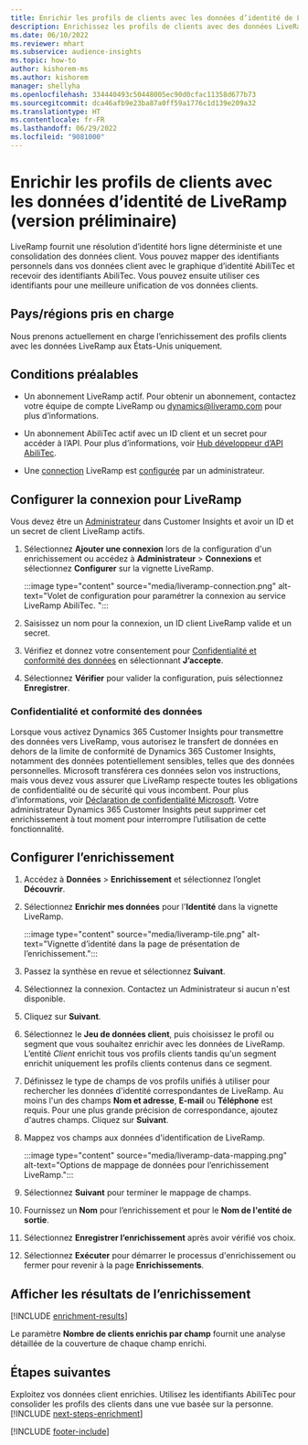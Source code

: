 ```yaml
---
title: Enrichir les profils de clients avec les données d’identité de LiveRamp (version préliminaire)
description: Enrichissez les profils de clients avec des données LiveRamp.
ms.date: 06/10/2022
ms.reviewer: mhart
ms.subservice: audience-insights
ms.topic: how-to
author: kishorem-ms
ms.author: kishorem
manager: shellyha
ms.openlocfilehash: 334440493c50448005ec90d0cfac11358d677b73
ms.sourcegitcommit: dca46afb9e23ba87a0ff59a1776c1d139e209a32
ms.translationtype: HT
ms.contentlocale: fr-FR
ms.lasthandoff: 06/29/2022
ms.locfileid: "9081000"
---
```

# <a name="enrich-customer-profiles-with-identity-data-from-liveramp-preview"></a>Enrichir les profils de clients avec les données d’identité de LiveRamp (version préliminaire)

LiveRamp fournit une résolution d’identité hors ligne déterministe et une consolidation des données client. Vous pouvez mapper des identifiants personnels dans vos données client avec le graphique d’identité AbiliTec et recevoir des identifiants AbiliTec. Vous pouvez ensuite utiliser ces identifiants pour une meilleure unification de vos données clients.

## <a name="supported-countriesregions"></a>Pays/régions pris en charge

Nous prenons actuellement en charge l’enrichissement des profils clients avec les données LiveRamp aux États-Unis uniquement.

## <a name="prerequisites"></a>Conditions préalables

- Un abonnement LiveRamp actif. Pour obtenir un abonnement, contactez votre équipe de compte LiveRamp ou [dynamics@liveramp.com](mailto:dynamics@liveramp.com) pour plus d’informations.

- Un abonnement AbiliTec actif avec un ID client et un secret pour accéder à l’API. Pour plus d’informations, voir [Hub développeur d’API AbiliTec](https://developers.liveramp.com/abilitec-api/).

- Une [connection](connections.md) LiveRamp est [configurée](#configure-the-connection-for-liveramp) par un administrateur.

## <a name="configure-the-connection-for-liveramp"></a>Configurer la connexion pour LiveRamp

Vous devez être un [Administrateur](permissions.md#admin) dans Customer Insights et avoir un ID et un secret de client LiveRamp actifs.

1. Sélectionnez **Ajouter une connexion** lors de la configuration d'un enrichissement ou accédez à **Administrateur** > **Connexions** et sélectionnez **Configurer** sur la vignette LiveRamp.

   :::image type="content" source="media/liveramp-connection.png" alt-text="Volet de configuration pour paramétrer la connexion au service LiveRamp AbiliTec. ":::

1. Saisissez un nom pour la connexion, un ID client LiveRamp valide et un secret.

1. Vérifiez et donnez votre consentement pour [Confidentialité et conformité des données](#data-privacy-and-compliance) en sélectionnant **J’accepte**.

1. Sélectionnez **Vérifier** pour valider la configuration, puis sélectionnez **Enregistrer**.

### <a name="data-privacy-and-compliance"></a>Confidentialité et conformité des données

Lorsque vous activez Dynamics 365 Customer Insights pour transmettre des données vers LiveRamp, vous autorisez le transfert de données en dehors de la limite de conformité de Dynamics 365 Customer Insights, notamment des données potentiellement sensibles, telles que des données personnelles. Microsoft transférera ces données selon vos instructions, mais vous devez vous assurer que LiveRamp respecte toutes les obligations de confidentialité ou de sécurité qui vous incombent. Pour plus d’informations, voir [Déclaration de confidentialité Microsoft](https://go.microsoft.com/fwlink/?linkid=396732). Votre administrateur Dynamics 365 Customer Insights peut supprimer cet enrichissement à tout moment pour interrompre l’utilisation de cette fonctionnalité.

## <a name="configure-the-enrichment"></a>Configurer l’enrichissement

1. Accédez à **Données** > **Enrichissement** et sélectionnez l’onglet **Découvrir**.

1. Sélectionnez **Enrichir mes données** pour l'**Identité** dans la vignette LiveRamp.

   :::image type="content" source="media/liveramp-tile.png" alt-text="Vignette d’identité dans la page de présentation de l’enrichissement.":::

1. Passez la synthèse en revue et sélectionnez **Suivant**.

1. Sélectionnez la connexion. Contactez un Administrateur si aucun n'est disponible.

1. Cliquez sur **Suivant**.

1. Sélectionnez le **Jeu de données client**, puis choisissez le profil ou segment que vous souhaitez enrichir avec les données de LiveRamp. L’entité *Client* enrichit tous vos profils clients tandis qu'un segment enrichit uniquement les profils clients contenus dans ce segment.

1. Définissez le type de champs de vos profils unifiés à utiliser pour rechercher les données d'identité correspondantes de LiveRamp. Au moins l'un des champs **Nom et adresse**, **E-mail** ou **Téléphone** est requis. Pour une plus grande précision de correspondance, ajoutez d'autres champs. Cliquez sur **Suivant**.

1. Mappez vos champs aux données d'identification de LiveRamp.

   :::image type="content" source="media/liveramp-data-mapping.png" alt-text="Options de mappage de données pour l’enrichissement LiveRamp.":::

1. Sélectionnez **Suivant** pour terminer le mappage de champs.

1. Fournissez un **Nom** pour l’enrichissement et pour le **Nom de l'entité de sortie**.

1. Sélectionnez **Enregistrer l’enrichissement** après avoir vérifié vos choix.

1. Sélectionnez **Exécuter** pour démarrer le processus d'enrichissement ou fermer pour revenir à la page **Enrichissements**.

## <a name="view-enrichment-results"></a>Afficher les résultats de l’enrichissement

[!INCLUDE [enrichment-results](includes/enrichment-results.md)]

Le paramètre **Nombre de clients enrichis par champ** fournit une analyse détaillée de la couverture de chaque champ enrichi.

## <a name="next-steps"></a>Étapes suivantes

Exploitez vos données client enrichies. Utilisez les identifiants AbiliTec pour consolider les profils des clients dans une vue basée sur la personne.
[!INCLUDE [next-steps-enrichment](includes/next-steps-enrichment.md)]

[!INCLUDE [footer-include](includes/footer-banner.md)]
